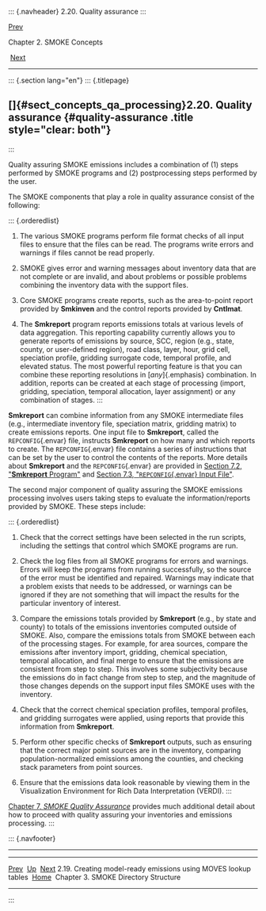 ::: {.navheader}
2.20. Quality assurance
:::

[Prev](ch02s19.html) 

Chapter 2. SMOKE Concepts

 [Next](ch03.html)

------------------------------------------------------------------------

::: {.section lang="en"}
::: {.titlepage}
<div>

<div>

[]{#sect_concepts_qa_processing}2.20. Quality assurance {#quality-assurance .title style="clear: both"}
-------------------------------------------------------

</div>

</div>
:::

Quality assuring SMOKE emissions includes a combination of (1) steps
performed by SMOKE programs and (2) postprocessing steps performed by
the user.

The SMOKE components that play a role in quality assurance consist of
the following:

::: {.orderedlist}
1.  The various SMOKE programs perform file format checks of all input
    files to ensure that the files can be read. The programs write
    errors and warnings if files cannot be read properly.

2.  SMOKE gives error and warning messages about inventory data that are
    not complete or are invalid, and about problems or possible problems
    combining the inventory data with the support files.

3.  Core SMOKE programs create reports, such as the area-to-point report
    provided by **Smkinven** and the control reports provided by
    **Cntlmat**.

4.  The **Smkreport** program reports emissions totals at various levels
    of data aggregation. This reporting capability currently allows you
    to generate reports of emissions by source, SCC, region (e.g.,
    state, county, or user-defined region), road class, layer, hour,
    grid cell, speciation profile, gridding surrogate code, temporal
    profile, and elevated status. The most powerful reporting feature is
    that you can combine these reporting resolutions in
    [*any*]{.emphasis} combination. In addition, reports can be created
    at each stage of processing (import, gridding, speciation, temporal
    allocation, layer assignment) or any combination of stages.
:::

**Smkreport** can combine information from any SMOKE intermediate files
(e.g., intermediate inventory file, speciation matrix, gridding matrix)
to create emissions reports. One input file to **Smkreport**, called the
`REPCONFIG`{.envar} file, instructs **Smkreport** on how many and which
reports to create. The `REPCONFIG`{.envar} file contains a series of
instructions that can be set by the user to control the contents of the
reports. More details about **Smkreport** and the `REPCONFIG`{.envar}
are provided in [Section 7.2, "**Smkreport**
Program"](ch07s02.html "7.2. Smkreport Program") and [Section 7.3,
"`REPCONFIG`{.envar} Input
File"](ch07s03.html "7.3. REPCONFIG Input File").

The second major component of quality assuring the SMOKE emissions
processing involves users taking steps to evaluate the
information/reports provided by SMOKE. These steps include:

::: {.orderedlist}
1.  Check that the correct settings have been selected in the run
    scripts, including the settings that control which SMOKE programs
    are run.

2.  Check the log files from all SMOKE programs for errors and warnings.
    Errors will keep the programs from running successfully, so the
    source of the error must be identified and repaired. Warnings may
    indicate that a problem exists that needs to be addressed, or
    warnings can be ignored if they are not something that will impact
    the results for the particular inventory of interest.

3.  Compare the emissions totals provided by **Smkreport** (e.g., by
    state and county) to totals of the emissions inventories computed
    outside of SMOKE. Also, compare the emissions totals from SMOKE
    between each of the processing stages. For example, for area
    sources, compare the emissions after inventory import, gridding,
    chemical speciation, temporal allocation, and final merge to ensure
    that the emissions are consistent from step to step. This involves
    some subjectivity because the emissions do in fact change from step
    to step, and the magnitude of those changes depends on the support
    input files SMOKE uses with the inventory.

4.  Check that the correct chemical speciation profiles, temporal
    profiles, and gridding surrogates were applied, using reports that
    provide this information from **Smkreport**.

5.  Perform other specific checks of **Smkreport** outputs, such as
    ensuring that the correct major point sources are in the inventory,
    comparing population-normalized emissions among the counties, and
    checking stack parameters from point sources.

6.  Ensure that the emissions data look reasonable by viewing them in
    the Visualization Environment for Rich Data Interpretation (VERDI).
:::

[Chapter 7, *SMOKE Quality
Assurance*](ch07.html "Chapter 7. SMOKE Quality Assurance") provides
much additional detail about how to proceed with quality assuring your
inventories and emissions processing.
:::

::: {.navfooter}

------------------------------------------------------------------------

  ----------------------------------------------------------------- -------------------- ---------------------------------------
  [Prev](ch02s19.html)                                                [Up](ch02.html)                          [Next](ch03.html)
  2.19. Creating model-ready emissions using MOVES lookup tables     [Home](index.html)     Chapter 3. SMOKE Directory Structure
  ----------------------------------------------------------------- -------------------- ---------------------------------------
:::

